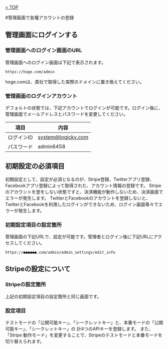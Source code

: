 [< TOP](/README.md)

#管理画面で各種アカウントの登録
## 管理画面にログインする
### 管理画面へのログイン画面のURL
管理画面へのログイン画面は下記で表示されます。

```
https://hoge.com/admin
```

hoge.comは、貴社で取得した実際のドメインに置き換えてください。

### 管理画面のログインアカウント
デフォルトの状態では、下記アカウントでログインが可能です。ログイン後に、管理画面でメールアドレスとパスワードを変更してください。

|項目|内容|
|----|----|
|ログインID|system@logicky.com|
|パスワード|admin6458|

## 初期設定の必須項目
初期設定として、設定が必須となるのが、Stripe登録、Twitterアプリ登録、Facebookアプリ登録によって取得された、アカウント情報の登録です。 Stripeのアカウントを登をしない状態ですと、決済機能が動作しないため、決済画面でエラーが発生します。 TwitterとFacebookのアカウントを登録しないと、TwitterとFacebookを利用したログインができないため、ログイン画面等々でエラーが発生します。

### 初期設定項目の設定箇所
管理画面の下記URLで、設定が可能です。管理者とログイン後に下記URLにアクセスしてください。

```
https://●●●●●●.com/admin/admin_settings/edit_info
```

## Stripeの設定について
### Stripeの設定箇所
上記の初期設定項目の設定箇所と同じ画面です。

### 設定項目
テストモードの「公開可能キー」、「シークレットキー」と、本番モードの「公開可能キー」、「シークレットキー」の 計4つのAPIキーを登録します。
また、「Stripe 動作モード」を変更することで、Stripeのテストモードと本番モードを切り替えられます。
